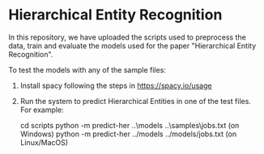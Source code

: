 # Hierarchical Entity Recognition

In this repository, we have uploaded the scripts used to preprocess the data, train and evaluate the models used for the paper "Hierarchical Entity Recognition".

To test the models with any of the sample files:

1. Install spacy following the steps in <https://spacy.io/usage>

2. Run the system to predict Hierarchical Entities in one of the test files. For example:

    cd scripts
    python -m predict-her ..\models ..\samples\jobs.txt (on Windows)
    python -m predict-her ../models ../models/jobs.txt (on Linux/MacOS)